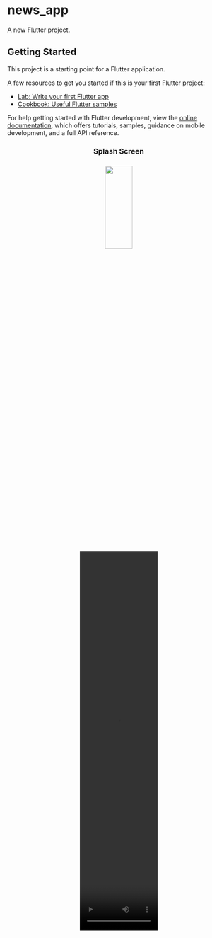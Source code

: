 # news_app

A new Flutter project.

## Getting Started

This project is a starting point for a Flutter application.

A few resources to get you started if this is your first Flutter project:

- [Lab: Write your first Flutter app](https://docs.flutter.dev/get-started/codelab)
- [Cookbook: Useful Flutter samples](https://docs.flutter.dev/cookbook)

For help getting started with Flutter development, view the
[online documentation](https://docs.flutter.dev/), which offers tutorials,
samples, guidance on mobile development, and a full API reference.
<h3 align = "center"> Splash Screen</h3>
<h3 align = "center"></h3>
<p align = "center">
<img src= "https://github.com/user-attachments/assets/2b439cef-f0e5-4d72-a1a8-20a90e933c3f" width=35%
height=22% >

 <div align = "center">
<video src= "https://github.com/user-attachments/assets/8e33957e-8993-447c-a80f-6008e3fbb55a" width=35%
height=22% >
</div>




